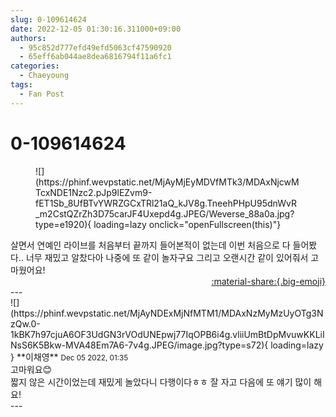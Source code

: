 ```yaml
---
slug: 0-109614624
date: 2022-12-05 01:30:16.311000+09:00
authors:
  - 95c852d777efd49efd5063cf47590920
  - 65eff6ab044ae8dea6816794f11a6fc1
categories:
  - Chaeyoung
tags:
  - Fan Post
---
```


# 0-109614624

<div class="post-container" markdown="1">
<div class="content-container md-sidebar__scrollwrap" markdown="1">


<figure markdown="1">
![](https://phinf.wevpstatic.net/MjAyMjEyMDVfMTk3/MDAxNjcwMTcxNDE1Nzc2.pJp9lEZvm9-fET1Sb_8UfBTvYWRZGCxTRl21aQ_kJV8g.TneehPHpU95dnWvR_m2CstQZrZh3D75carJF4Uxepd4g.JPEG/Weverse_88a0a.jpg?type=e1920){ loading=lazy onclick="openFullscreen(this)"}
</figure>
살면서 연예인 라이브를 처음부터 끝까지 들어본적이 없는데 이번 처음으로 다 들어봤다.. 너무 재밌고 알찼다아 나중에 또 같이 놀자구요 그리고 오랜시간 같이 있어줘서 고마웠어요!

</div>
</div>

<div style="text-align: right;" markdown="1">
<a href="https://weverse.io/fromis9/fanpost/0-109614624" style="text-align: right;">:material-share:{.big-emoji}</a>
</div>
---

<div class="comments-container md-sidebar__scrollwrap" markdown="1">
<div class="comment" markdown="1">
<div class='id-container' markdown="1">
![](https://phinf.wevpstatic.net/MjAyNDExMjNfMTM1/MDAxNzMyMzUyOTg3NzQw.0-1kBK7h97cjuA6OF3UdGN3rVOdUNEpwj77IqOPB6i4g.vliiUmBtDpMvuwKKLiINsS6K5Bkw-MVA48Em7A6-7v4g.JPEG/image.jpg?type=s72){ loading=lazy }
**<span class="artist">이채영</span>** <small>Dec 05 2022, 01:35</small><br>
</div>
<div class='comment-body' markdown="1">
고마워요😊<br>짧지 않은 시간이었는데 재밌게 놀았다니 다행이다ㅎㅎ 잘 자고 다음에 또 얘기 많이 해요! 
</div>
</div>
</div>
---
